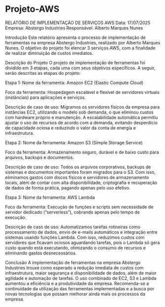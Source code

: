 # Projeto-AWS
RELATÓRIO DE IMPLEMENTAÇÃO DE SERVIÇOS AWS
Data: 17/07/2025
Empresa: Abstergo Industries
Responsável: Alberto Marques Nunes

Introdução
Este relatório apresenta o processo de implementação de ferramentas na empresa Abstergo Industries, realizado por Alberto Marques Nunes. O objetivo do projeto foi elencar 3 serviços AWS, com a finalidade de realizar diminuição de custos imediatos.

Descrição do Projeto
O projeto de implementação de ferramentas foi dividido em 3 etapas, cada uma com seus objetivos específicos. A seguir, serão descritas as etapas do projeto:

Etapa 1:
Nome da ferramenta: Amazon EC2 (Elastic Compute Cloud)

Foco da ferramenta: Hospedagem escalável e flexível de servidores virtuais (instâncias) para aplicações e serviços.

Descrição de caso de uso: Migramos os servidores físicos da empresa para instâncias EC2, utilizando o modelo sob demanda, o que eliminou custos com hardware próprio e manutenção. A escalabilidade automática permitiu ajustar o uso de recursos de acordo com a demanda, evitando desperdício de capacidade ociosa e reduzindo o valor da conta de energia e infraestrutura.

Etapa 2:
Nome da ferramenta: Amazon S3 (Simple Storage Service)

Foco da ferramenta: Armazenamento seguro, durável e de baixo custo para arquivos, backups e documentos.

Descrição de caso de uso: Todos os arquivos corporativos, backups de sistemas e documentos importantes foram migrados para o S3. Com isso, eliminamos gastos com discos físicos e servidores de armazenamento locais, além de contar com alta disponibilidade, criptografia e recuperação de dados de forma prática, pagando apenas pelo uso efetivo.

Etapa 3:
Nome da ferramenta: AWS Lambda

Foco da ferramenta: Execução de funções e scripts sem necessidade de servidor dedicado (“serverless”), cobrando apenas pelo tempo de execução.

Descrição de caso de uso: Automatizamos tarefas rotineiras como processamento de dados, envio de e-mails automáticos e integração entre sistemas usando funções Lambda. Com isso, reduzimos custos com servidores que ficavam ociosos aguardando tarefas, pois o Lambda só gera custo quando está executando, otimizando o consumo de recursos e eliminando gastos desnecessários.

Conclusão
A implementação de ferramentas na empresa Abstergo Industries trouxe como esperado a redução imediata de custos com infraestrutura, maior segurança e disponibilidade de dados, além de maior agilidade e automação de tarefas. O uso combinado de EC2, S3 e Lambda aumentou a eficiência e a produtividade da empresa. Recomenda-se a continuidade da utilização das ferramentas implementadas e a busca por novas tecnologias que possam melhorar ainda mais os processos da empresa.